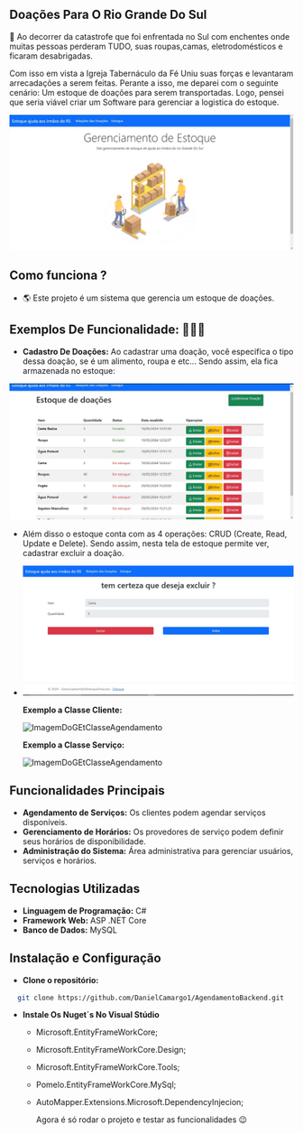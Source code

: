 ## Doações Para O Rio Grande Do Sul 

🌁 Ao decorrer da catastrofe que foi enfrentada no Sul com enchentes onde muitas pessoas perderam TUDO, suas roupas,camas, eletrodomésticos e ficaram desabrigadas.

Com isso em vista a Igreja Tabernáculo da Fé Uniu suas forças e levantaram arrecadações a serem feitas. Perante a isso, me deparei com o seguinte cenário: Um estoque de doações para serem transportadas. Logo, pensei que seria viável criar um Software para gerenciar a logistica do estoque.

![ImagemDoHome](wwwroot/img/HomeImage.jpg)

 ## Como funciona ?
- 🌎 Este projeto é um sistema que gerencia um estoque de doações.


## Exemplos De Funcionalidade: 👨🏼‍💻
- **Cadastro De Doações:** Ao cadastrar uma doação, você especifica o tipo dessa doação, se é um alimento, roupa e etc... Sendo assim, ela fica armazenada no estoque:

![ImagemEstoque](wwwroot/img/Estoque.jpg)

- Além disso o estoque conta com as 4 operações: CRUD (Create, Read, Update e Delete). Sendo assim, nesta tela de estoque permite ver, cadastrar excluir a doação.
- ![Imagem Delete](wwwroot/img/EcluiItens.jpg)

  **Exemplo a Classe Cliente:**

  ![ImagemDoGEtClasseAgendamento](img/GetClient.jpg)


   **Exemplo a Classe Serviço:**

  ![ImagemDoGEtClasseAgendamento](img/GetService.jpg)

  
## Funcionalidades Principais

 - **Agendamento de Serviços:** Os clientes podem agendar serviços disponíveis.
 - **Gerenciamento de Horários:** Os provedores de serviço podem definir seus horários de disponibilidade.
 - **Administração do Sistema:** Área administrativa para gerenciar usuários, serviços e horários.


## Tecnologias Utilizadas
- **Linguagem de Programação:** C#
- **Framework Web:** ASP .NET Core
- **Banco de Dados:** MySQL

## Instalação e Configuração

- **Clone o repositório:**
 ``` bash
   git clone https://github.com/DanielCamargo1/AgendamentoBackend.git
  ```
- **Instale Os Nuget´s No Visual Stúdio**
   - Microsoft.EntityFrameWorkCore;
   - Microsoft.EntityFrameWorkCore.Design;
   - Microsoft.EntityFrameWorkCore.Tools;
   - Pomelo.EntityFrameWorkCore.MySql;
   - AutoMapper.Extensions.Microsoft.DependencyInjecion;
 
     Agora é só rodar o projeto e testar as funcionalidades 😉
